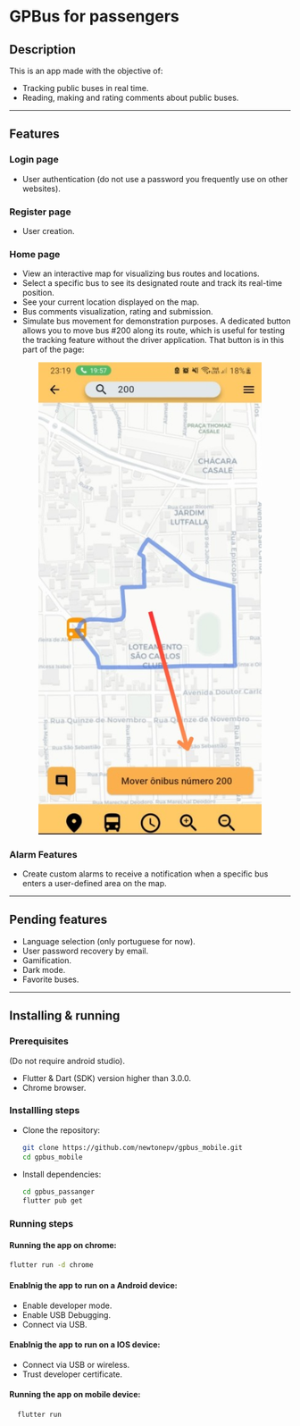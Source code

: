 # GPBus for passengers

## Description
This is an app made with the objective of: 
- Tracking public buses in real time.
- Reading, making and rating comments about public buses.

<hr>

## Features
### Login page
- User authentication (do not use a password you frequently use on other websites).
### Register page
- User creation.
### Home page
- View an interactive map for visualizing bus routes and locations.
- Select a specific bus to see its designated route and track its real-time position.
- See your current location displayed on the map.
- Bus comments visualization, rating and submission.
- Simulate bus movement for demonstration purposes. A dedicated button allows you to move bus #200 along its route, which is useful for testing the tracking feature without the driver application. That button is in this part of the page:
<p align="center" style="margin: 0; padding: 0;">
  <img src="../readme_images/moove_bus_200.jpeg" alt="moove bus 200 button ilustration" width="400">
</p>

### Alarm Features
- Create custom alarms to receive a notification when a specific bus enters a user-defined area on the map.

<hr>

## Pending features
- Language selection (only portuguese for now).
- User password recovery by email.
- Gamification.
- Dark mode.
- Favorite buses.

<hr>

## Installing & running
### Prerequisites
(Do not require android studio).
- Flutter & Dart (SDK) version higher than 3.0.0.
- Chrome browser.
### Installling steps
- Clone the repository:
  ```bash
  git clone https://github.com/newtonepv/gpbus_mobile.git
  cd gpbus_mobile
  ```
- Install dependencies:
  ```bash
  cd gpbus_passanger
  flutter pub get
  ```
### Running steps
#### Running the app on chrome:
 ```bash
 flutter run -d chrome
 ```
#### Enablnig the app to run on a Android device:
- Enable developer mode.
- Enable USB Debugging.
- Connect via USB.

#### Enablnig the app to run on a IOS device:
- Connect via USB or wireless.
- Trust developer certificate.

#### Running the app on mobile device:
```bash
  flutter run
  ```
